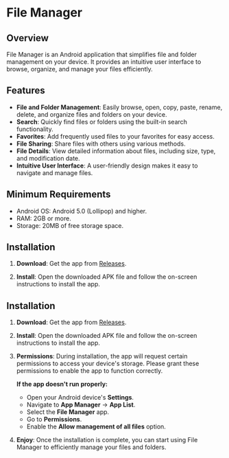 # File Manager

## Overview

File Manager is an Android application that simplifies file and folder management on your device. It provides an intuitive user interface to browse, organize, and manage your files efficiently.

## Features

- **File and Folder Management**: Easily browse, open, copy, paste, rename, delete, and organize files and folders on your device.
- **Search**: Quickly find files or folders using the built-in search functionality.
- **Favorites**: Add frequently used files to your favorites for easy access.
- **File Sharing**: Share files with others using various methods.
- **File Details**: View detailed information about files, including size, type, and modification date.
- **Intuitive User Interface**: A user-friendly design makes it easy to navigate and manage files.

## Minimum Requirements

- Android OS: Android 5.0 (Lollipop) and higher.
- RAM: 2GB or more.
- Storage: 20MB of free storage space.

## Installation

1. **Download**: Get the app from [Releases](https://github.com/Ho9pe/File_Manager/releases).

2. **Install**: Open the downloaded APK file and follow the on-screen instructions to install the app. 

## Installation

1. **Download**: Get the app from [Releases](https://github.com/Ho9pe/File_Manager/releases).

2. **Install**: Open the downloaded APK file and follow the on-screen instructions to install the app.

3. **Permissions**: During installation, the app will request certain permissions to access your device's storage. Please grant these permissions to enable the app to function correctly.

   **If the app doesn't run properly:**

   - Open your Android device's **Settings**.
   - Navigate to **App Manager** -> **App List**.
   - Select the **File Manager** app.
   - Go to **Permissions**.
   - Enable the **Allow management of all files** option.

4. **Enjoy**: Once the installation is complete, you can start using File Manager to efficiently manage your files and folders.
